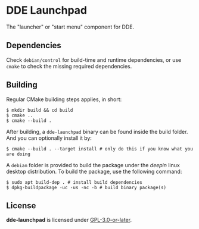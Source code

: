 # DDE Launchpad

The "launcher" or "start menu" component for DDE.

## Dependencies

Check `debian/control` for build-time and runtime dependencies, or use `cmake` to check the missing required dependencies.

## Building

Regular CMake building steps applies, in short:

```shell
$ mkdir build && cd build
$ cmake ..
$ cmake --build .
```

After building, a `dde-launchpad` binary can be found inside the build folder. And you can optionally install it by:

```shell
$ cmake --build . --target install # only do this if you know what you are doing
```

A `debian` folder is provided to build the package under the *deepin* linux desktop distribution. To build the package, use the following command:

```shell
$ sudo apt build-dep . # install build dependencies
$ dpkg-buildpackage -uc -us -nc -b # build binary package(s)
```

## License

**dde-launchpad** is licensed under [GPL-3.0-or-later](LICENSE).